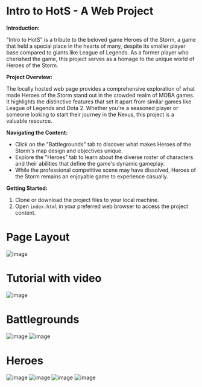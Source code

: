# Intro to HotS - A Web Project

****Introduction:****

"Intro to HotS" is a tribute to the beloved game Heroes of the Storm, a game that held a special place in the hearts of many, despite its smaller player base compared to giants like League of Legends. As a former player who cherished the game, this project serves as a homage to the unique world of Heroes of the Storm.

****Project Overview:****

The locally hosted web page provides a comprehensive exploration of what made Heroes of the Storm stand out in the crowded realm of MOBA games. It highlights the distinctive features that set it apart from similar games like League of Legends and Dota 2. Whether you're a seasoned player or someone looking to start their journey in the Nexus, this project is a valuable resource.

**Navigating the Content:**

- Click on the "Battlegrounds" tab to discover what makes Heroes of the Storm's map design and objectives unique.
- Explore the "Heroes" tab to learn about the diverse roster of characters and their abilities that define the game's dynamic gameplay.
- While the professional competitive scene may have dissolved, Heroes of the Storm remains an enjoyable game to experience casually.

**Getting Started:**

1. Clone or download the project files to your local machine.
2. Open `index.html` in your preferred web browser to access the project content.


# Page Layout
![image](https://github.com/nguyev22/Web-Project-Intro-to-HotS-/assets/67074497/19fa86e9-38a1-48c3-b93b-b6648597a6d1)

# Tutorial with video
![image](https://github.com/nguyev22/Web-Project-Intro-to-HotS-/assets/67074497/df4ae654-04cb-4357-90e2-8168f18d7427)

# Battlegrounds
![image](https://github.com/nguyev22/Web-Project-Intro-to-HotS-/assets/67074497/f71f692b-ba84-43a9-a16a-0f5ae5fe735e)
![image](https://github.com/nguyev22/Web-Project-Intro-to-HotS-/assets/67074497/6751cb0a-70d3-462a-ab70-7f1a5edb25e1)

# Heroes
![image](https://github.com/nguyev22/Web-Project-Intro-to-HotS-/assets/67074497/b0a75aa2-c3fd-4b0a-945d-abdc4e30ab91)
![image](https://github.com/nguyev22/Web-Project-Intro-to-HotS-/assets/67074497/234b995e-8716-4921-a2c9-c516e556b60e)
![image](https://github.com/nguyev22/Web-Project-Intro-to-HotS-/assets/67074497/7080526d-fc30-4d4b-bfc2-804817c3f855)
![image](https://github.com/nguyev22/Web-Project-Intro-to-HotS-/assets/67074497/add5c476-2aac-4243-a482-9fcda2593031)




